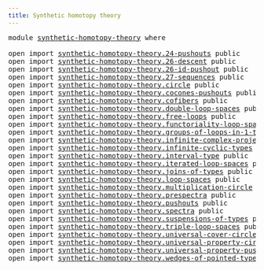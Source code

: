 ```yaml
---
title: Synthetic homotopy theory
---
```


<pre class="Agda"><a id="51" class="Keyword">module</a> <a id="58" href="synthetic-homotopy-theory.html" class="Module">synthetic-homotopy-theory</a> <a id="84" class="Keyword">where</a>

<a id="91" class="Keyword">open</a> <a id="96" class="Keyword">import</a> <a id="103" href="synthetic-homotopy-theory.24-pushouts.html" class="Module">synthetic-homotopy-theory.24-pushouts</a> <a id="141" class="Keyword">public</a>
<a id="148" class="Keyword">open</a> <a id="153" class="Keyword">import</a> <a id="160" href="synthetic-homotopy-theory.26-descent.html" class="Module">synthetic-homotopy-theory.26-descent</a> <a id="197" class="Keyword">public</a>
<a id="204" class="Keyword">open</a> <a id="209" class="Keyword">import</a> <a id="216" href="synthetic-homotopy-theory.26-id-pushout.html" class="Module">synthetic-homotopy-theory.26-id-pushout</a> <a id="256" class="Keyword">public</a>
<a id="263" class="Keyword">open</a> <a id="268" class="Keyword">import</a> <a id="275" href="synthetic-homotopy-theory.27-sequences.html" class="Module">synthetic-homotopy-theory.27-sequences</a> <a id="314" class="Keyword">public</a>
<a id="321" class="Keyword">open</a> <a id="326" class="Keyword">import</a> <a id="333" href="synthetic-homotopy-theory.circle.html" class="Module">synthetic-homotopy-theory.circle</a> <a id="366" class="Keyword">public</a>
<a id="373" class="Keyword">open</a> <a id="378" class="Keyword">import</a> <a id="385" href="synthetic-homotopy-theory.cocones-pushouts.html" class="Module">synthetic-homotopy-theory.cocones-pushouts</a> <a id="428" class="Keyword">public</a>
<a id="435" class="Keyword">open</a> <a id="440" class="Keyword">import</a> <a id="447" href="synthetic-homotopy-theory.cofibers.html" class="Module">synthetic-homotopy-theory.cofibers</a> <a id="482" class="Keyword">public</a>
<a id="489" class="Keyword">open</a> <a id="494" class="Keyword">import</a> <a id="501" href="synthetic-homotopy-theory.double-loop-spaces.html" class="Module">synthetic-homotopy-theory.double-loop-spaces</a> <a id="546" class="Keyword">public</a>
<a id="553" class="Keyword">open</a> <a id="558" class="Keyword">import</a> <a id="565" href="synthetic-homotopy-theory.free-loops.html" class="Module">synthetic-homotopy-theory.free-loops</a> <a id="602" class="Keyword">public</a>
<a id="609" class="Keyword">open</a> <a id="614" class="Keyword">import</a> <a id="621" href="synthetic-homotopy-theory.functoriality-loop-spaces.html" class="Module">synthetic-homotopy-theory.functoriality-loop-spaces</a> <a id="673" class="Keyword">public</a>
<a id="680" class="Keyword">open</a> <a id="685" class="Keyword">import</a> <a id="692" href="synthetic-homotopy-theory.groups-of-loops-in-1-types.html" class="Module">synthetic-homotopy-theory.groups-of-loops-in-1-types</a> <a id="745" class="Keyword">public</a>
<a id="752" class="Keyword">open</a> <a id="757" class="Keyword">import</a> <a id="764" href="synthetic-homotopy-theory.infinite-complex-projective-space.html" class="Module">synthetic-homotopy-theory.infinite-complex-projective-space</a> <a id="824" class="Keyword">public</a>
<a id="831" class="Keyword">open</a> <a id="836" class="Keyword">import</a> <a id="843" href="synthetic-homotopy-theory.infinite-cyclic-types.html" class="Module">synthetic-homotopy-theory.infinite-cyclic-types</a> <a id="891" class="Keyword">public</a>
<a id="898" class="Keyword">open</a> <a id="903" class="Keyword">import</a> <a id="910" href="synthetic-homotopy-theory.interval-type.html" class="Module">synthetic-homotopy-theory.interval-type</a> <a id="950" class="Keyword">public</a>
<a id="957" class="Keyword">open</a> <a id="962" class="Keyword">import</a> <a id="969" href="synthetic-homotopy-theory.iterated-loop-spaces.html" class="Module">synthetic-homotopy-theory.iterated-loop-spaces</a> <a id="1016" class="Keyword">public</a>
<a id="1023" class="Keyword">open</a> <a id="1028" class="Keyword">import</a> <a id="1035" href="synthetic-homotopy-theory.joins-of-types.html" class="Module">synthetic-homotopy-theory.joins-of-types</a> <a id="1076" class="Keyword">public</a>
<a id="1083" class="Keyword">open</a> <a id="1088" class="Keyword">import</a> <a id="1095" href="synthetic-homotopy-theory.loop-spaces.html" class="Module">synthetic-homotopy-theory.loop-spaces</a> <a id="1133" class="Keyword">public</a>
<a id="1140" class="Keyword">open</a> <a id="1145" class="Keyword">import</a> <a id="1152" href="synthetic-homotopy-theory.multiplication-circle.html" class="Module">synthetic-homotopy-theory.multiplication-circle</a> <a id="1200" class="Keyword">public</a>
<a id="1207" class="Keyword">open</a> <a id="1212" class="Keyword">import</a> <a id="1219" href="synthetic-homotopy-theory.prespectra.html" class="Module">synthetic-homotopy-theory.prespectra</a> <a id="1256" class="Keyword">public</a>
<a id="1263" class="Keyword">open</a> <a id="1268" class="Keyword">import</a> <a id="1275" href="synthetic-homotopy-theory.pushouts.html" class="Module">synthetic-homotopy-theory.pushouts</a> <a id="1310" class="Keyword">public</a>
<a id="1317" class="Keyword">open</a> <a id="1322" class="Keyword">import</a> <a id="1329" href="synthetic-homotopy-theory.spectra.html" class="Module">synthetic-homotopy-theory.spectra</a> <a id="1363" class="Keyword">public</a>
<a id="1370" class="Keyword">open</a> <a id="1375" class="Keyword">import</a> <a id="1382" href="synthetic-homotopy-theory.suspensions-of-types.html" class="Module">synthetic-homotopy-theory.suspensions-of-types</a> <a id="1429" class="Keyword">public</a>
<a id="1436" class="Keyword">open</a> <a id="1441" class="Keyword">import</a> <a id="1448" href="synthetic-homotopy-theory.triple-loop-spaces.html" class="Module">synthetic-homotopy-theory.triple-loop-spaces</a> <a id="1493" class="Keyword">public</a>
<a id="1500" class="Keyword">open</a> <a id="1505" class="Keyword">import</a> <a id="1512" href="synthetic-homotopy-theory.universal-cover-circle.html" class="Module">synthetic-homotopy-theory.universal-cover-circle</a> <a id="1561" class="Keyword">public</a>
<a id="1568" class="Keyword">open</a> <a id="1573" class="Keyword">import</a> <a id="1580" href="synthetic-homotopy-theory.universal-property-circle.html" class="Module">synthetic-homotopy-theory.universal-property-circle</a> <a id="1632" class="Keyword">public</a>
<a id="1639" class="Keyword">open</a> <a id="1644" class="Keyword">import</a> <a id="1651" href="synthetic-homotopy-theory.universal-property-pushouts.html" class="Module">synthetic-homotopy-theory.universal-property-pushouts</a> <a id="1705" class="Keyword">public</a>
<a id="1712" class="Keyword">open</a> <a id="1717" class="Keyword">import</a> <a id="1724" href="synthetic-homotopy-theory.wedges-of-pointed-types.html" class="Module">synthetic-homotopy-theory.wedges-of-pointed-types</a> <a id="1774" class="Keyword">public</a>
</pre>